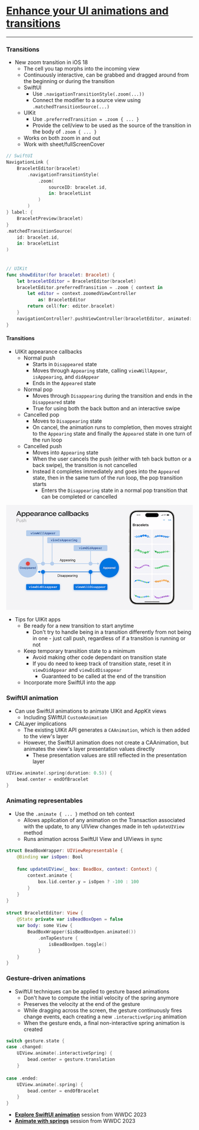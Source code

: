 # [**Enhance your UI animations and transitions**](https://developer.apple.com/videos/play/wwdc2024-10145)

---

### **Transitions**

* New zoom transition in iOS 18
    * The cell you tap morphs into the incoming view
    * Continuously interactive, can be grabbed and dragged around from the beginning or during the transition
    * SwiftUI
        * Use `.navigationTransitionStyle(.zoom(...))`
        * Connect the modifier to a source view using `.matchedTransitionSource(...)`
    * UIKit
        * Use `.preferredTransition = .zoom { ... }`
        * Provide the cell/view to be used as the source of the transition in the body of `.zoom { ... }`
    * Works on both zoom in and out
    * Work with sheet/fullScreenCover

```swift
// SwiftUI
NavigationLink {
    BraceletEditor(bracelet)
        .navigationTransitionStyle(
            .zoom(
                sourceID: bracelet.id,
                in: braceletList
            )
        )
} label: {
    BraceletPreview(bracelet)
}
.matchedTransitionSource(
    id: bracelet.id,
    in: braceletList
)


// UIKit
func showEditor(for bracelet: Bracelet) {
    let braceletEditor = BraceletEditor(bracelet)
    braceletEditor.preferredTransition = .zoom { context in
        let editor = context.zoomedViewController
            as! BraceletEditor
        return cell(for: editor.bracelet)
    }
    navigationController?.pushViewController(braceletEditor, animated: true)
}
```

#### Transitions

* UIKit appearance callbacks
    * Normal push
        * Starts in `Disappeared` state
        * Moves through `Appearing` state, calling `viewWillAppear`, `isAppearing`, and `didAppear`
        * Ends in the `Appeared` state
    * Normal pop
        * Moves through `Disappearing` during the transition and ends in the `Disappeared` state
        * True for using both the back button and an interactive swipe
    * Cancelled pop
        * Moves to `Disappearing` state
        * On cancel, the animation runs to completion, then moves straight to the `Appearing` state and finally the `Appeared` state in one turn of the run loop
    * Cancelled push
        * Moves into `Appearing` state
        * When the user cancels the push (either with teh back button or a back swipe), the transition is not cancelled
        * Instead it completes immediately and goes into the `Appeared` state, then in the same turn of the run loop, the pop transition starts
            * Enters the `Disappearing` state in a normal pop transition that can be completed or cancelled

![Appearance callbacks](images/animations/callbacks.png)

* Tips for UIKit apps
    * Be ready for a new transition to start anytime
        * Don't try to handle being in a transition differently from not being in one - just call push, regardless of if a transition is running or not
    * Keep temporary transition state to a minimum
        * Avoid making other code dependant on transition state
        * If you do need to keep track of transition state, reset it in `viewDidAppear` and `viewDidDisappear`
            * Guaranteed to be called at the end of the transition
    * Incorporate more SwiftUI into the app

### **SwiftUI animation**

* Can use SwiftUI animations to animate UIKit and AppKit views
    * Including SWiftUI `CustomAnimation`
* CALayer implications
    * The existing UIKit API generates a `CAAnimation`, which is then added to the view's layer
    * However, the SwiftUI animation does not create a CAAnimation, but animates the view's layer presentation values directly
        * These presentation values are still reflected in the presentation layer


```swift
UIView.animate(.spring(duration: 0.5)) {
    bead.center = endOfBracelet
}
```

### **Animating representables**

* Use the `.animate { ... }` method on teh context
    * Allows application of any animation on the Transaction associated with the update, to any UIView changes made in teh `updateUIView` method
    * Runs animation across SwiftUI View and UIViews in sync

```swift
struct BeadBoxWrapper: UIViewRepresentable {
    @Binding var isOpen: Bool

    func updateUIView(_ box: BeadBox, context: Context) {
        context.animate {
            box.lid.center.y = isOpen ? -100 : 100
        }
    }
}

struct BraceletEditor: View {
    @State private var isBeadBoxOpen = false
    var body: some View {
        BeadBoxWrapper($isBeadBoxOpen.animated())
            .onTapGesture {
                isBeadBoxOpen.toggle()
            }
    }
}
```

### **Gesture-driven animations**

* SwiftUI techniques can be applied to gesture based animations
    * Don't have to compute the initial velocity of the spring anymore
    * Preserves the velocity at the end of the gesture
    * While dragging across the screen, the gesture continuously fires change events, each creating a new `.interactiveSpring` animation
    * When the gesture ends, a final non-interactive spring animation is created

```swift
switch gesture.state {
case .changed:
    UIView.animate(.interactiveSpring) {
        bead.center = gesture.translation
    }

case .ended:
    UIView.animate(.spring) {
        bead.center = endOfBracelet
    }
}
```

* [**Explore SwiftUI animation**](https://developer.apple.com/videos/play/wwdc2023/10156/) session from WWDC 2023
* [**Animate with springs**](https://developer.apple.com/videos/play/wwdc2023/10158) session from WWDC 2023